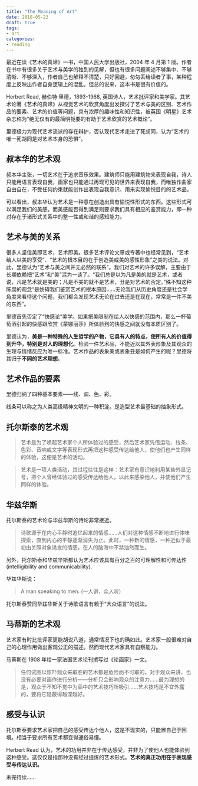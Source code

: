 ```yaml
---
title: "The Meaning of Art"
date: 2018-05-23
draft: true
tags:
- art
categories:
- reading
---
```


最近在读《艺术的真谛》一书，中国人民大学出版社，2004 年 4 月第 1 版。作者在书中有很多关于艺术与美学的独到的见解，但也有很多问题阐述不够集中、不够清晰、不够深入，作者自己也解释不清楚，只好回避，匆匆丢给读者了事，某种程度上反映出作者自身逻辑上的混乱。但总的说来，这本书是很有价值的。

Herbert Read, 赫伯特·里德，1893-1968, 英国诗人，艺术批评家和美学家。其艺术论著《艺术的真谛》从视觉艺术的欣赏角度出发探讨了艺术与美的区别、艺术作品的要素、艺术的价值等问题，具有浓厚的趣味性和知识性，被英国《明星》艺术杂志称为“绝无仅有的最简明扼要的有助于艺术欣赏的艺术概论”。

里德极力为现代艺术流派的存在辩护，否认现代艺术走进了死胡同，认为“艺术的唯一死胡同是对艺术本身的恐惧”。

## 叔本华的艺术观

叔本华主张，一切艺术在于追求音乐效果。建筑师只能用建筑物来表现自我，诗人只能用语言表现自我，画家也只能通过再现可见的世界来表现自我，而唯独作曲家自由自在，不受任何约束就能创作出表现自我意识、用来实现愉悦目的的艺术品。

可以看出，叔本华认为艺术是一种意在创造出具有愉悦性形式的东西。这些形式可以满足我们的美感。而美感能否得到满足则要求我们具有相应的鉴赏能力，即一种对存在于诸形式关系中的整一性或和谐的感知能力。

## 艺术与美的关系

很多人坚信美即艺术，艺术即美。很多艺术评论文章或专著中也经常见到，“艺术给人以美的享受”、“艺术的根本目的在于创造美或美的感性形象”之类的说法。对此，里德认为“艺术与美之间并无必然的联系”。我们对艺术的许多误解，主要由于长期依赖把“艺术”和“美”混为一谈了。“我们总是以为凡是美的就是艺术，或者说，凡是艺术就是美的；凡是不美的就不是艺术，丑是对艺术的否定。”殊不知这种陈腐的观念“是妨碍我们鉴赏艺术的根本原因……无论我们从历史角度还是社会学角度来看待这个问题，我们都会发现艺术无论在过去还是在现在，常常是一件不美的东西”。

里德首先否定了“快感论”美学。如果把美限制在给人以快感的范围内，那么一杯葡萄酒引起的快感跟欣赏《蒙娜丽莎》所体验到的快感之间就没有本质区别了。

里德认为，**美是一种特殊的人生哲学的产物，它具有人的特点，使所有人的价值得到升华，特别是对人的理想化**。检验一件艺术品，不能近以其外表形象及其观众的生理与情绪反应为唯一标准。艺术作品的表象美或表象丑是如何产生的呢？里德将其归于**不同的艺术理想**。

## 艺术作品的要素

里德归纳了四种基本要素——线、调、色、彩。

线条可以称之为人类高级精神文明的一种积淀。是造型艺术最基础的抽象形式。

## 托尔斯泰的艺术观

> 艺术是为了唤起艺术家个人所体验过的感受，然后艺术家凭借运动、线条、色彩、音响或文字等表现形式再把这种感受传达给他人，使他们也产生同样的体验，这便是艺术的活动。

> 艺术是一项人类活动，其过程往往是这样：艺术家有意识地利用某些外显记号，把个人曾经体验过的感受传达给他人，以此来感染他人，并使他们产生同样的体验。

## 华兹华斯

托尔斯泰的艺术论与华兹华斯的诗论非常接近。

> 诗歌源于在内心平静时追忆起来的情感……人们对这种情感不断地进行体味探索，直到内心的平静逐渐消失为止。此时，一种新的情感，一种近似于最初由关照对象诱发的情感，在人的脑海中不禁油然而生。


另外，托尔斯泰和华兹华斯都认为艺术应该具有百分之百的可理解性和可传达性(intelligibility and communicability).

华兹华斯说：

> A man speaking to men. (一人讲，众人听)

托尔斯泰赞同华兹华斯关于诗歌语言有赖于“大众语言”的说法。

## 马蒂斯的艺术观

艺术家有时比批评家更能胡说八道，通常情况下也的确如此。艺术家一般很难对自己的心理作用做出客观公正的描述。然而现代艺术家具有自察能力。

马蒂斯在 1908 年给一家法国艺术论刊撰写过《论画家》一文。

> 任何试图以惊吓观众来取胜的艺术都是危险而不可取的。对于观众来讲，也没有必要对画作进行分析——分析只会影响观众的注意力……最为理想的是，观众于不知不觉中为画中的艺术技巧所吸引……艺术技巧是不宜外露的，要将它隐蔽得越深越好。

## 感受与认识

托尔斯泰要求艺术家把自己的感受传达个他人，这是不现实的，只能置自己于困境。相当于要求所有艺术都变得通俗易懂。

Herbert Read 认为，艺术的功用并非在于传达感受，并非为了使他人也能体验到这种感受。这仅仅是指那种没有经过提炼的艺术形式。**艺术的真正功用在于表现感受与传达认识。**


未完待续......